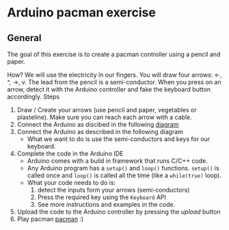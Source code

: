 Arduino pacman exercise
=======================

General
-------

The goal of this exercise is to create a pacman controller using a pencil and paper.

How? We will use the electricity in our fingers. You will draw four arrows: <-, ^, ->, v. The lead from the pencil is a semi-conductor. When you press on an arrow, detect it with the Arduino controller and fake the keyboard button accordingly.
Steps

1. Draw / Create your arrows (use pencil and paper, vegetables or plasteline). Make sure you can reach each arrow with a cable.
2. Connect the Arduino as discibed in the following [diagram](resources/pacman-arduino-skatch.png)
2. Connect the Arduino as described in the following diagram
	* What we want to do is use the semi-conductors and keys for our keyboard.
3. Complete the code in the Arduino IDE
	* Arduino comes with a build in framework that runs C/C++ code.
	* Any Arduino program has a `setup()` and `loop()` functions. `setup()` is called once and `loop()` is called all the time (like a `while(true)` loop).
	* What your code needs to do is:
		1. detect the inputs form your arrows (semi-conductors)
		2. Press the required key using the `Keyboard` API
		3. See more instructions and examples in the code.
4. Upload the code to the Arduino controller by pressing the *upload* button
5.	Play pacman [pacman](http://www.play-pacman-online.com/) :)